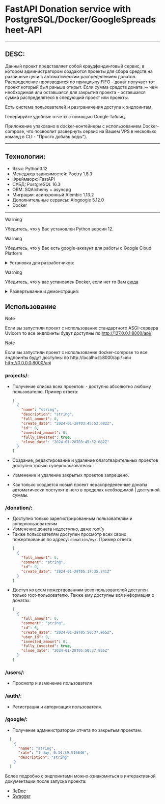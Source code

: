# FastAPI Donation service with PostgreSQL/Docker/GoogleSpreadsheet-API
___
## DESC:
Данный проект представляет собой краудфандинговый сервис, в котором администратором создаются проекты для сбора средств на различные цели с автоматическим распределением донатов.
Распределение производится по принциыпу FIFO - донат получает тот проект который был раньше открыт.
Если сумма средств доната `>=` чем необходимая или оставшаяся для закрытия проекта - оставшаяся сумма распределятеся в следующий проект или проекты.

Есть система пользователей и разграничения доступа к эндпоинтам.

Генерируйте удобные отчеты с помощью Google Таблиц.

Приложение упаковано в docker-контейнеры c использованием Docker-compose, что позвоолит развернуть сервис на Вашем VPS в несколько команд в CLI - "Просто добавь воды").
___
## Технологии:
- Язык: Python3.12
- Менеджер зависимостей: Poetry 1.8.3
- Фреймворк: FastAPI
- СУБД: PostgreSQL 16.3
- ORM: SQAlchemy + asyncpg
- Миграции: асинхронный Alembic 1.13.2
- Дополнительные сервисы: Aiogoogle 5.12.0
- Docker
___
> [!WARNING]
> Убедитесь, что у Вас установлен Python версии 12.

>[!WARNING]
> Убедитесь, что у Вас есть google-аккаунт для работы с Google Cloud Platform

<details>
<summary>
Установка для разработчиков:
</summary>

#### Создайте и активируйте виртуальное окружение:

* Для Linux/macOS

    ```sh
    python3.12 -m venv venv
    source venv/bin/activate
    ```

* Для Windows

    ```sh
    source venv/scripts/activate
    ```

#### В корне проекта создайте `.env`-файл с переменными окружения и заполните всоответствии с `.env.example`.

  ```
  APP__DB__URL=postgresql+asyncpg://<ваш_pg_user>:<ваш_pg_password>@localhost:5432/<ваш_pg_db>
  
  APP__USER__INIT_ROOT=1
  APP__USER__SECRET=YOURSECRETPHRASE
  APP__USER__LIFETIME=3600
  
  APP__USER__ROOT__LOGIN=<youremail@admin.ru>
  APP__USER__ROOT__PASSWORD=<your_admin_password>
  APP__USER__ROOT__FIRST_NAME=Иван
  APP__USER__ROOT__LAST_NAME=Иванов
  APP__USER__ROOT__BIRTHDAY=01-01-2000
  
  APP__GOOGLE__TYPE=
  APP__GOOGLE__PROJECT_ID=
  APP__GOOGLE__PRIVATE_KEY_ID=
  APP__GOOGLE__PRIVATE_KEY=
  APP__GOOGLE__CLIENT_EMAIL=
  APP__GOOGLE__CLIENT_ID=
  APP__GOOGLE__AUTH_URI=
  APP__GOOGLE__TOKEN_URI=
  APP__GOOGLE__AUTH_PROVIDER_X509_CERT_URL=
  APP__GOOGLE__CLIENT_X509_CERT_URL=
  APP__GOOGLE__EMAIL=
  
  POSTGRES_USER=<your_pg_user>
  POSTGRES_PASSWORD=<your_pg_password>
  POSTGRES_DB=<your_pg_db_name>
  ```

#### Установите менеджер зависимостей Poetry и примените необходимые зависимости:

```sh
pip install poetry
```
```sh
poetry install
```

#### Создайте сервисный аккаунт Google Cloud Platform. Получите ключ и JSON-файл с данными сервисного аккаунта, чтобы управлять подключёнными API из вашего Python-приложения и укажите эти данные в вашем .env.

   * `TYPE=<type>`
   * `PROJECT_ID=<project_id>`
   * `PRIVATE_KEY_ID=<private_key_id>`
   * `PRIVATE_KEY=<private_key>`
   * `CLIENT_EMAIL=<client_email>`
   * `CLIENT_ID=<client_id>`
   * `AUTH_URI=<auth_uri>`
   * `TOKEN_URI=<token_uri>`
   * `AUTH_PROVIDER_X509_CERT_URL=<auth_provider_x509_url>`
   * `CLIENT_X509_CERT_URL=<client_x509_cert_url>`
   * `EMAIL=<ваш_gmail>`

** данные переменные можно заполнить непосредственно в `class Config(BaseConfig)`, кроме `DATABASE_URL`, но помните что подобное хранение секретов не безопасно, создатели проекта рекомендую хранить секреты в переменных окружения.

#### Примените миграции и запустите приложение:
   ```
   alembic upgrade head
   uvicorn app.main:app --reload
   ```
</details>

> [!WARNING]
> Убедитесь, что у вас установлен Docker, если нет то Вам [сюда](https://docs.docker.com/desktop/)

<details>
<summary>
Развертывание и демонстрация:
</summary>

После создания и заполнения `.env`-файла, предварительной установки и настройки `docker` находясь в корне проекта выполните:
```sh
docker compose up -docker

```

> Да - это так легко!
</details>


## Использование

> [!NOTE]
> Если вы запустили проект с использование стандартного ASGI-сервера Uvicorn то все эндпоинты будут доступны по http://127.0.0.1:8000/api/

> [!NOTE]
> Если вы запустили проект с использование docker-compose то все эндпоинты будут доступны по http://localhost:8000/api/ или http://0.0.0.0:8000/api

### projects/:
* Получение списка всех проектов: - доступно абсолютно любому пользователю.
  Пример ответа:

  ```json
  [
    {
      "name": "string",
      "description": "string",
      "full_amount": 0,
      "create_date": "2024-01-28T03:45:52.682Z",
      "id": 0,
      "invested_amount": 0,
      "fully_invested": true,
      "close_date": "2024-01-28T03:45:52.682Z"
    }
  ]
  ```
* Создание, редактирование и удаление благотварительных проектов доступно только суперпользователю.
* Изменение и удаление закрытых проектов запрещено.
* Как только создается новый проект нераспределенные донаты автоматически поступят в него в пределах необходимой | доступной суммы.

### /donation/:
* Доступно только зарегистрированным пользователям и суперпользователям
* Изменение доната недоступно, даже root'у
* Также пользователям доступен просмотр всех своих пожертвования по адресу: `donation/my/`. Пример ответа:
  ```json
  [
    {
      "full_amount": 0,
      "comment": "string",
      "id": 0,
      "create_date": "2024-01-28T05:17:35.741Z"
    }
  ]
  ```
* Доступ ко всем пожертвованиям всех пользователей доступен только root-пользователю. Также ему доступны вся информация о донатах:
  ```json
  [
    {
      "full_amount": 0,
      "comment": "string",
      "id": 0,
      "create_date": "2024-01-28T05:50:37.965Z",
      "user_id": 0,
      "invested_amount": 0,
      "fully_invested": true,
      "close_date": "2024-01-28T05:50:37.965Z"
    }
  ]
  ```

### /users/:
* Просмотр и изменение пользователя

### /auth/:
* Регистрация и авторизация пользователя.

### /google/:
* Получение администратором отчета по закрытым проектам.
```json
  [
    {
      "name": "string",
      "rate": "1 day, 0:34:59.516646",
      "description": "string"
    }
  ]
  ```

Более подробно с эндпоинтами можно ознакомиться в интерактивной документации после запуска проекта:
* [ReDoc](http://127.0.0.1:8000/docs)
* [Swagger](http://127.0.0.1:800/redoc)
